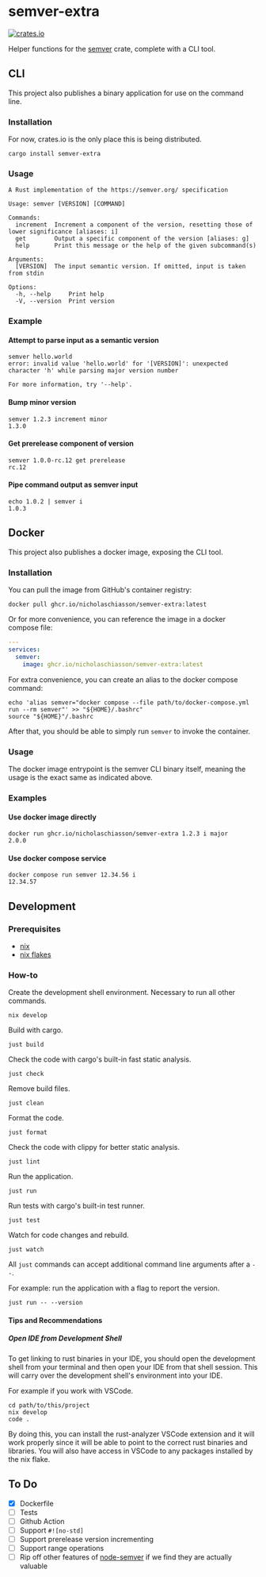 # semver-extra

[![crates.io](https://img.shields.io/crates/v/semver-extra)](https://crates.io/crates/semver-extra)

Helper functions for the [semver](https://crates.io/crates/semver) crate, complete with a CLI tool.

## CLI

This project also publishes a binary application for use on the command line.

### Installation

For now, crates.io is the only place this is being distributed.

```
cargo install semver-extra
```

### Usage

```
A Rust implementation of the https://semver.org/ specification

Usage: semver [VERSION] [COMMAND]

Commands:
  increment  Increment a component of the version, resetting those of lower significance [aliases: i]
  get        Output a specific component of the version [aliases: g]
  help       Print this message or the help of the given subcommand(s)

Arguments:
  [VERSION]  The input semantic version. If omitted, input is taken from stdin

Options:
  -h, --help     Print help
  -V, --version  Print version
```

### Example

#### Attempt to parse input as a semantic version

```
semver hello.world
error: invalid value 'hello.world' for '[VERSION]': unexpected character 'h' while parsing major version number

For more information, try '--help'.
```

#### Bump minor version

```
semver 1.2.3 increment minor
1.3.0
```

#### Get prerelease component of version

```
semver 1.0.0-rc.12 get prerelease
rc.12
```

#### Pipe command output as semver input

```
echo 1.0.2 | semver i
1.0.3
```

## Docker

This project also publishes a docker image, exposing the CLI tool.

### Installation

You can pull the image from GitHub's container registry:

```
docker pull ghcr.io/nicholaschiasson/semver-extra:latest
```

Or for more convenience, you can reference the image in a docker compose file:

```yaml
---
services:
  semver:
    image: ghcr.io/nicholaschiasson/semver-extra:latest
```

For extra convenience, you can create an alias to the docker compose command:

```
echo 'alias semver="docker compose --file path/to/docker-compose.yml run --rm semver"' >> "${HOME}/.bashrc"
source "${HOME}"/.bashrc
```

After that, you should be able to simply run `semver` to invoke the container.

### Usage

The docker image entrypoint is the semver CLI binary itself, meaning the usage is the exact same as indicated above.

### Examples

#### Use docker image directly

```
docker run ghcr.io/nicholaschiasson/semver-extra 1.2.3 i major
2.0.0
```

#### Use docker compose service

```
docker compose run semver 12.34.56 i
12.34.57
```

## Development

### Prerequisites

- [nix](https://nixos.org/download.html)
- [nix flakes](https://nixos.wiki/wiki/Flakes#Enable_flakes)

### How-to

Create the development shell environment. Necessary to run all other commands.

```shell
nix develop
```

Build with cargo.

```shell
just build
```

Check the code with cargo's built-in fast static analysis.

```shell
just check
```

Remove build files.

```shell
just clean
```

Format the code.

```shell
just format
```

Check the code with clippy for better static analysis.

```shell
just lint
```

Run the application.

```shell
just run
```

Run tests with cargo's built-in test runner.

```shell
just test
```

Watch for code changes and rebuild.

```shell
just watch
```

All `just` commands can accept additional command line arguments after a `--`.

For example: run the application with a flag to report the version.

```shell
just run -- --version
```

#### Tips and Recommendations

##### Open IDE from Development Shell

To get linking to rust binaries in your IDE, you should open the development shell from your terminal and then open your IDE
from that shell session. This will carry over the development shell's environment into your IDE.

For example if you work with VSCode.

```shell
cd path/to/this/project
nix develop
code .
```

By doing this, you can install the rust-analyzer VSCode extension and it will work properly since it will be able to point to
the correct rust binaries and libraries. You will also have access in VSCode to any packages installed by the nix flake.

## To Do

- [x] Dockerfile
- [ ] Tests
- [ ] Github Action
- [ ] Support `#![no-std]`
- [ ] Support prerelease version incrementing
- [ ] Support range operations
- [ ] Rip off other features of [node-semver](https://github.com/npm/node-semver) if we find they are actually valuable
